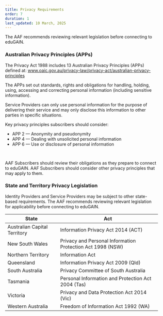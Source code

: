 ```yaml
---
title: Privacy Requirements
order: 7
duration: 1
last_updated: 10 March, 2025
---
```


The AAF recommends reviewing relevant legislation before connecting to eduGAIN.

### Australian Privacy Principles (APPs)

The Privacy Act 1988 includes 13 Australian Privacy Principles (APPs) defined at:
<a href="https://www.oaic.gov.au/privacy-law/privacy-act/australian-privacy-principles"> www.oaic.gov.au/privacy-law/privacy-act/australian-privacy-principles </a>

The APPs set out standards, rights and obligations for handling, holding, using, accessing and correcting personal
information (including sensitive information).

Service Providers can only use personal information for the purpose of delivering their service and may only disclose this
information to other parties in specific situations.

Key privacy principles subscribers should consider:
<ul class="list-group list-group">
    <li class="list-group-item"> APP 2 — Anonymity and pseudonymity</li>
    <li class="list-group-item"> APP 4 — Dealing with unsolicited personal information</li>
    <li class="list-group-item"> APP 6 — Use or disclosure of personal information</li>
</ul>

<br>

AAF Subscribers should review their obligations as they prepare to connect to eduGAIN. AAF Subscribers should consider other privacy principles that may apply to them.

### State and Territory Privacy Legislation
Identity Providers and Service Providers may be subject to other state-based requirements.
The AAF recommends reviewing relevant legislation for applicability before connecting to eduGAIN.

<table class="table">
  <thead>
    <tr>
      <th scope="col">State</th>
      <th scope="col">Act</th>
    </tr>
  </thead>
  <tbody>
    <tr>
      <td>Australian Capital Territory</td>
      <td>Information Privacy Act 2014 (ACT)</td>
    </tr>
    <tr>
      <td>New South Wales</td>
      <td>Privacy and Personal Information Protection Act 1998 (NSW)</td>
    </tr>
    <tr>
      <td>Northern Territory</td>
      <td>Information Act</td>
    </tr>
    <tr>
      <td>Queensland</td>
      <td>Information Privacy Act 2009 (Qld)</td>
    </tr>
    <tr>
      <td>South Australia</td>
      <td>Privacy Committee of South Australia</td>
    </tr>
    <tr>
      <td>Tasmania</td>
      <td>Personal Information and Protection Act 2004 (Tas)</td>
    </tr>
    <tr>
      <td>Victoria</td>
      <td>Privacy and Data Protection Act 2014 (Vic)</td>
    </tr>
    <tr>
      <td>Western Australia</td>
      <td>Freedom of Information Act 1992 (WA)</td>
    </tr>
  </tbody>
</table>